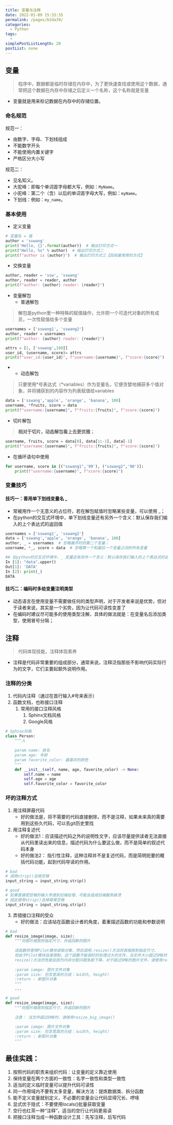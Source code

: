 ```yaml
---
title: 变量与注释
date: 2022-01-09 15:33:35
permalink: /pages/b2da39/
categories: 
  - Python
tags: 
  - 
simplePostListLength: 20
postList: none
---
```



## 变量
> 程序中，数据都是临时存储在内存中，为了更快速查找或使用这个数据，通常把这个数据在内存中存储之后定义一个名称，这个名称就是变量
- 变量就是用来标记数据在内存中的存储位置。

### 命名规范

规范一：
- 由数字、字母、下划线组成
- 不能数字开头
- 不能使用内置关键字
- 严格区分大小写

规范二：
- 见名知义。
- 大驼峰：即每个单词首字母都大写，例如：`MyName`。
- 小驼峰：第二个（含）以后的单词首字母大写，例如：`myName`。
- 下划线：例如：`my_name`。

### 基本使用

- 定义变量
```python
# 变量名 = 值
author = 'sswang'
print('Hello, {}'.format(author))  # 输出打印方式一
print("Hello, %s" % author)  # 输出打印方式二 
print(f"author is {author}")  # 输出打印方式三【目前最常用的方式】
```

- 交换变量
```python
author, reader = 'ssw', 'sswang'
author, reader = reader, author
print(f"author: {author} reader: {reader}")
```

- 变量解包
   - 普通解包
> 解包是python里一种特殊的赋值操作，允许把一个可迭代对象的所有成员，一次性赋值给多个变量
```python
usernames = ['sswang1', 'sswang2']
author, reader = usernames
print(f"author: {author} reader: {reader}")

attrs = [1, ['sswang',100]]
user_id, (username, score)= attrs
print(f"user_id:{user_id}", f"username:{username}", f"score:{score}")
```

-  - 动态解包
> 只要使用*号表达式（*variables）作为变量名，它便贪婪地捕获多个值对象，并将捕获到的内容作为列表赋值给variables
```python
data = ['sswang','apple', 'orange', 'banana', 100]
username, *fruits, score = data
print(f"username:{username}", f"fruits:{fruits}", f"score:{score}")
```

- 切片解包
> **相对于切片，动态解包看上去更优雅**；
```python
username, fruits, score = data[0], data[1:-1], data[-1]
print(f"username:{username}", f"fruits:{fruits}", f"score:{score}")
```

- 在循环语句中使用
```python
for username, score in [("sswang1",'99'), ("sswang2",'98')]:
    print(f"username:{username}", f"score:{score}")
```

### 变量技巧
#### 技巧一：善用单下划线变量名 _

- 常被用作一个无意义的占位符，若在解包赋值时忽略某些变量，可以使用 _；
- 在python的交互式环境中，单下划线变量还有另外一个含义：默认保存我们输入的上个表达式的返回值
```python
usernames = ['sswang1', 'sswang2']
data = ['sswang','apple', 'orange', 'banana', 100]
author, _ = usernames  # 忽略展开时的第二个变量；
username, *_, score = data  # 忽略第一个和最后一个变量之间的所有变量

## 在python的交互式环境中，_ 变量还有另外一个含义：默认保存我们输入的上个表达式的返回值
In [1]: "data".upper()
Out[1]: 'DATA'
In [2]: print(_)
DATA
```

#### 技巧二：编码时多给变量注明类型

- 动态语言在使用变量不需要做任何的类型声明，对于开发者来说是优势，但对于读者来说，其实是一个劣势，因为让代码可读性变差了
- 在编码时建议尽可能多的使用类型注解，具体的做法就是：在变量名后添加类型，使用冒号分隔；

## 注释
> 代码体现技能，注释体现素养

- 注释是代码非常重要的组成部分，通常来说，注释泛指那些不影响代码实际行为的文字，它们主要起额外说明作用。

### 注释的分类
1. 代码内注释（通过在首行输入#号来表示）
2. 函数文档，也称接口注释
   1. 常用的接口注释风格
      1. Sphinx文档风格
      2. Google风格
```python
# Sphinx风格
class Person:
    """人
    
    param name: 姓名
    param age: 年龄
    param favorite_color: 最喜欢的颜色
    """
    def __init__(self, name, age, favorite_color) -> None:
        self.name = name
        self.age = age
        self.favorite_color = favorite_color

```

### 坏的注释方式
1. 用注释屏蔽代码
   - 好的做法是，将不需要的代码直接删除，而不是注释，如果未来真的需要用到这些久代码，可以去git历史里找
2. 用注释复述代
   - 好的做法1：应该描述代码之外的说明性文字，应该尽量提供读者无法直接从代码里读出来的信息，描述代码为什么要这么做，而不是简单的叙述代码本身
   - 好的做法2： 指引性注释，这种注释并不是复述代码，而是简明扼要的概括代码功能，起到代码导读的作用。
```python
# bad
# 调用strip()去掉空格
input_string = input_string.strip()

# good
# 如果直接把空格的输入传递到后端处理，可能会造成后端服务崩溃
# 因此使用strip()去掉首尾空格
input_string = input_string.strip()
```

3. 弄错接口注释的受众
   - 好的做法：应该站在函数设计者的角度，着重描述函数的功能和参数说明
```python
# bad
def resize_image(image, size):
    """将图片缩放到指定尺寸，并返回新的图片
    
    该函数将使用Pilot模块读取对象，然后调用.resize()方法将其缩放到指定尺寸。
    但由于Pilot模块自身限制，这个函数不能很好的处理过大的文件，当文件大小超过5MB时，
    resize()方法的性能会因为内存分配问题急剧下降，对于超过5MB的图片文件，请使用resize_big_iamge()替代
    
    :param iamge: 图片文件对象
    :param size: 包含宽高的元组：（width, height）
    :return : 新图片对象
    """
    ...

# good
def resize_image(image, size):
    """将图片缩放到指定尺寸，并返回新的图片
    
    注意： 当文件超过5MB时，请使用resize_big_image()
    
    :param iamge: 图片文件对象
    :param size: 包含宽高的元组：（width, height）
    :return : 新图片对象
    """
```

## 最佳实践：

1. 按照代码的职责来组织代码：让变量的定义靠近使用
2. 保持变量在两个方面的一致性：名字一致性和类型一致性
3. 适当的定义临时变量可以提升代码可读性
4. 同一作用域内不要有太多变量，解决方法：提炼数据类、拆分函数
5. 能不定义变量就别定义，不必要的变量会让代码显得冗长、啰嗦
6. 显式优于隐式：不要使用locals()批量获取变量
7. 空行也红茶一种“注释”，适当的空行让代码更易读
8. 把接口注释当成一种函数设计工具：先写注释，后写代码
